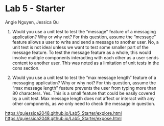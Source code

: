 # Lab 5 - Starter
Angie Nguyen, Jessica Qu

1) Would you use a unit test to test the “message” feature of a messaging application? Why or why not? For this question, assume the “message” feature allows a user to write and send a message to another user.
No, a unit test is not ideal unless we want to test some smaller part of the message feature. To test the message feature as a whole, this would involve multiple components interacting with each other as a user sends content to another user. This was noted as a limitation of unit tests in the cons section.

2) Would you use a unit test to test the “max message length” feature of a messaging application? Why or why not? For this question, assume the “max message length” feature prevents the user from typing more than 80 characters.
Yes. This is a small feature that could be easily covered by a unit test. Max message length does not affect or interact with any other components, as we only need to check the message in question. 

https://qujessica2048.github.io/Lab5_Starter/explore.html
https://qujessica2048.github.io/Lab5_Starter/expose.html